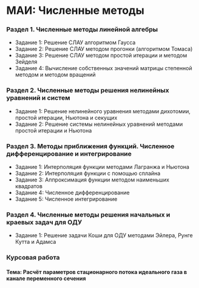 # МАИ: Численные методы
### Раздел 1. Численные методы линейной алгебры

* Задание 1: Решение СЛАУ алгоритмом Гаусса
* Задание 2: Решение СЛАУ методом прогонки (алгоритмом Томаса)
* Задание 3: Решение СЛАУ методом простой итерации и методом Зейделя
* Задание 4: Вычисление собственных значений матрицы степенной методом и методом вращений

### Раздел 2. Численные методы решения нелинейных уравнений и систем

* Задание 1: Решение нелинейного уравнения методами дихотомии, простой итерации, Ньютона и секущих
* Задание 2: Решение системы нелинейных уравнений методами простой итерации и Ньютона

### Раздел 3. Методы приближения функций. Численное дифференцирование и интегрирование

* Задание 1: Интерполяция функции методами Лагранжа и Ньютона
* Задание 2: Интерполяция функции с помощью сплайна
* Задание 3: Аппроксимация функции методом наименьших квадратов
* Задание 4: Численное дифференцирование
* Задание 5: Численное интегрирование

### Раздел 4. Численные методы решения начальных и краевых задач для ОДУ
* Задание 1: Решение задачи Коши для ОДУ методами Эйлера, Рунге Кутта и Адамса

### Курсовая работа
#### Тема: Расчёт параметров стационарного потока идеального газа в канале переменного сечения